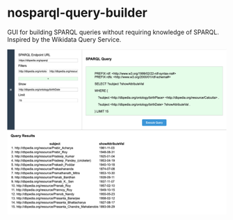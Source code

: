 # nosparql-query-builder
GUI for building SPARQL queries without requiring knowledge of SPARQL. Inspired by the Wikidata Query Service.

![screenshot](https://github.com/clariah-grlc-sustainability/nosparql-query-builder/blob/main/images/screenshot.png?raw=true)
